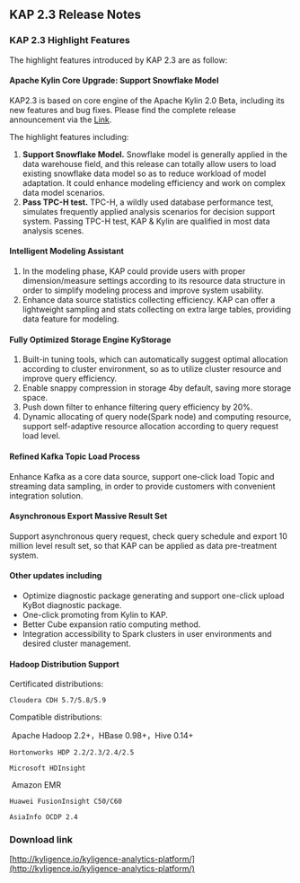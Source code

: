 ## 	KAP 2.3 Release Notes

### KAP 2.3 Highlight Features

The highlight features introduced by KAP 2.3 are as follow:

#### Apache Kylin Core Upgrade: Support Snowflake Model

KAP2.3 is based on core engine of the Apache Kylin 2.0 Beta, including its new features and bug fixes. Please find the complete release announcement via the [Link](http://kylin.apache.org/blog/2017/02/25/v2.0.0-beta-ready/). 

The highlight features including:

1. **Support Snowflake Model.** Snowflake model is generally applied in the data warehouse field, and this release can totally allow users to load existing snowflake data model so as to reduce workload of model adaptation. It could enhance modeling efficiency and work on complex data model scenarios. 
2. **Pass TPC-H test.** TPC-H, a wildly used database performance test, simulates frequently applied analysis scenarios for decision support system. Passing TPC-H test, KAP & Kylin are qualified in most data analysis scenes.

#### Intelligent Modeling Assistant

1. In the modeling phase, KAP could provide users with proper dimension/measure settings according to its resource data structure in order to simplify modeling process and improve system usability. 
2. Enhance data source statistics collecting efficiency. KAP can offer a lightweight sampling and stats collecting on extra large tables, providing data feature for modeling.

#### Fully Optimized Storage Engine KyStorage

1. Built-in tuning tools, which can automatically suggest optimal allocation according to cluster environment, so as to utilize cluster resource and improve query efficiency.
2. Enable snappy compression in storage 4by default, saving more storage space.
3. Push down filter to enhance filtering query efficiency by 20%.
4. Dynamic allocating of query node(Spark node) and computing resource, support self-adaptive resource allocation according to query request load level.

#### Refined Kafka Topic Load Process

Enhance Kafka as a core data source, support one-click load Topic and streaming data sampling, in order to provide customers with convenient integration solution.  

#### Asynchronous Export Massive Result Set

Support asynchronous query request, check query schedule and export 10 million level result set, so that KAP can be applied as data pre-treatment system.


#### Other updates including

- Optimize diagnostic package generating and support one-click upload KyBot diagnostic package.
- One-click promoting from Kylin to KAP.
- Better Cube expansion ratio computing method.
- Integration accessibility to Spark clusters in user environments and desired cluster management.



#### Hadoop Distribution Support

  Certificated distributions:

  	Cloudera CDH 5.7/5.8/5.9

  Compatible distributions:

  ​	Apache Hadoop 2.2+，HBase 0.98+，Hive 0.14+

  	Hortonworks HDP 2.2/2.3/2.4/2.5

  	Microsoft HDInsight

  ​	Amazon EMR

  	Huawei FusionInsight C50/C60

  	AsiaInfo OCDP 2.4

### Download link

[http://kyligence.io/kyligence-analytics-platform/](http://kyligence.io/kyligence-analytics-platform/)


